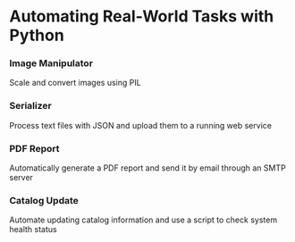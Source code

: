 # Automating Real-World Tasks with Python
### Image Manipulator
Scale and convert images using PIL  
### Serializer
Process text files with JSON and upload them to a running web service  
### PDF Report
Automatically generate a PDF report and send it by email through an SMTP server  
### Catalog Update
Automate updating catalog information and use a script to check system health status
